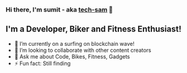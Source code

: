 ### Hi there, I'm sumit - aka [tech-sam](http://sumit.tech) 👋

## I'm a Developer, Biker and Fitness Enthusiast!

- 🔭 I’m currently on a surfing on blockchain wave!
- 👯 I’m looking to collaborate with other content creators
- 💬 Ask me about Code, Bikes, Fitness, Gadgets
- ⚡ Fun fact: Still finding
